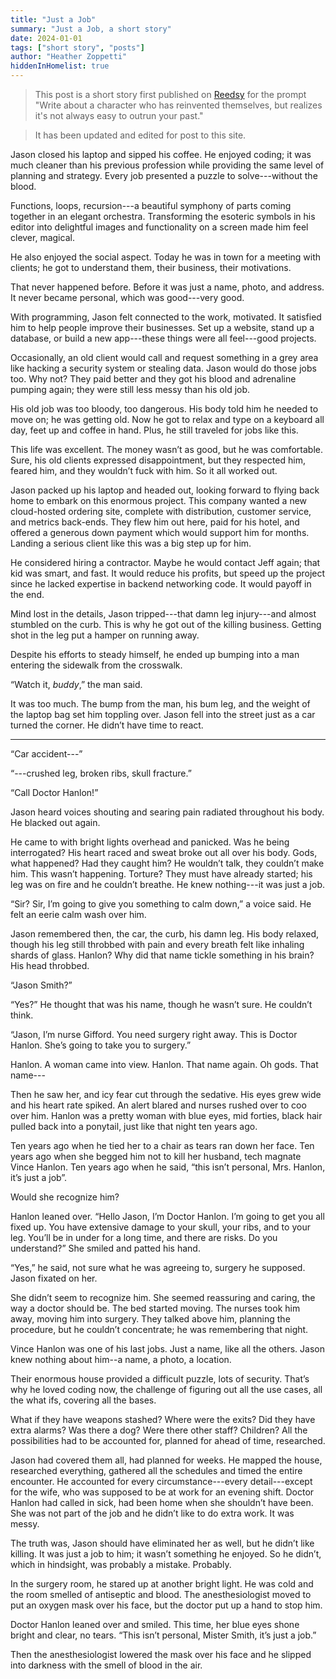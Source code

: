 ```yaml
---
title: "Just a Job"
summary: "Just a Job, a short story"
date: 2024-01-01
tags: ["short story", "posts"]
author: "Heather Zoppetti"
hiddenInHomelist: true
---
```


> This post is a short story first published on [Reedsy](https://www.reedsy.com/) for the prompt "Write about a character who has reinvented themselves, but realizes it's not always easy to outrun your past."

> It has been updated and edited for post to this site.

Jason closed his laptop and sipped his coffee. He enjoyed coding; it was much cleaner than his previous profession while providing the same level of planning and strategy. Every job presented a puzzle to solve---without the blood.

Functions, loops, recursion---a beautiful symphony of parts coming together in an elegant orchestra. Transforming the esoteric symbols in his editor into delightful images and functionality on a screen made him feel clever, magical.

He also enjoyed the social aspect. Today he was in town for a meeting with clients; he got to understand them, their business, their motivations.

That never happened before. Before it was just a name, photo, and address. It never became personal, which was good---very good.

With programming, Jason felt connected to the work, motivated. It satisfied him to help people improve their businesses. Set up a website, stand up a database, or build a new app---these things were all feel---good projects.

Occasionally, an old client would call and request something in a grey area like hacking a security system or stealing data. Jason would do those jobs too. Why not? They paid better and they got his blood and adrenaline pumping again; they were still less messy than his old job.

His old job was too bloody, too dangerous. His body told him he needed to move on; he was getting old. Now he got to relax and type on a keyboard all day, feet up and coffee in hand. Plus, he still traveled for jobs like this.

This life was excellent. The money wasn’t as good, but he was comfortable. Sure, his old clients expressed disappointment, but they respected him, feared him, and they wouldn’t fuck with him. So it all worked out.

Jason packed up his laptop and headed out, looking forward to flying back home to embark on this enormous project. This company wanted a new cloud-hosted ordering site, complete with distribution, customer service, and metrics back-ends. They flew him out here, paid for his hotel, and offered a generous down payment which would support him for months. Landing a serious client like this was a big step up for him.

He considered hiring a contractor. Maybe he would contact Jeff again; that kid was smart, and fast. It would reduce his profits, but speed up the project since he lacked expertise in backend networking code. It would payoff in the end.

Mind lost in the details, Jason tripped---that damn leg injury---and almost stumbled on the curb. This is why he got out of the killing business. Getting shot in the leg put a hamper on running away.

Despite his efforts to steady himself, he ended up bumping into a man entering the sidewalk from the crosswalk.

“Watch it, *buddy*,” the man said.

It was too much. The bump from the man, his bum leg, and the weight of the laptop bag set him toppling over. Jason fell into the street just as a car turned the corner. He didn’t have time to react.

* * *

“Car accident---”

“---crushed leg, broken ribs, skull fracture.”

“Call Doctor Hanlon!”

Jason heard voices shouting and searing pain radiated throughout his body. He blacked out again.

He came to with bright lights overhead and panicked. Was he being interrogated? His heart raced and sweat broke out all over his body. Gods, what happened? Had they caught him? He wouldn’t talk, they couldn’t make him. This wasn’t happening. Torture? They must have already started; his leg was on fire and he couldn’t breathe. He knew nothing---it was just a job.

“Sir? Sir, I’m going to give you something to calm down,” a voice said. He felt an eerie calm wash over him.

Jason remembered then, the car, the curb, his damn leg. His body relaxed, though his leg still throbbed with pain and every breath felt like inhaling shards of glass. Hanlon? Why did that name tickle something in his brain? His head throbbed.

“Jason Smith?”

“Yes?” He thought that was his name, though he wasn’t sure. He couldn’t think.

“Jason, I’m nurse Gifford. You need surgery right away. This is Doctor Hanlon. She’s going to take you to surgery.”

Hanlon. A woman came into view. Hanlon. That name again. Oh gods. That name---

Then he saw her, and icy fear cut through the sedative. His eyes grew wide and his heart rate spiked. An alert blared and nurses rushed over to coo over him. Hanlon was a pretty woman with blue eyes, mid forties, black hair pulled back into a ponytail, just like that night ten years ago.

Ten years ago when he tied her to a chair as tears ran down her face. Ten years ago when she begged him not to kill her husband, tech magnate Vince Hanlon. Ten years ago when he said, “this isn’t personal, Mrs. Hanlon, it’s just a job”.

Would she recognize him?

Hanlon leaned over. “Hello Jason, I’m Doctor Hanlon. I’m going to get you all fixed up. You have extensive damage to your skull, your ribs, and to your leg. You’ll be in under for a long time, and there are risks. Do you understand?” She smiled and patted his hand.

“Yes,” he said, not sure what he was agreeing to, surgery he supposed. Jason fixated on her.

She didn’t seem to recognize him. She seemed reassuring and caring, the way a doctor should be. The bed started moving. The nurses took him away, moving him into surgery. They talked above him, planning the procedure, but he couldn’t concentrate; he was remembering that night.

Vince Hanlon was one of his last jobs. Just a name, like all the others. Jason knew nothing about him--a name, a photo, a location.

Their enormous house provided a difficult puzzle, lots of security. That’s why he loved coding now, the challenge of figuring out all the use cases, all the what ifs, covering all the bases.

What if they have weapons stashed? Where were the exits? Did they have extra alarms? Was there a dog? Were there other staff? Children? All the possibilities had to be accounted for, planned for ahead of time, researched.

Jason had covered them all, had planned for weeks. He mapped the house, researched everything, gathered all the schedules and timed the entire encounter. He accounted for every circumstance---every detail---except for the wife, who was supposed to be at work for an evening shift. Doctor Hanlon had called in sick, had been home when she shouldn’t have been. She was not part of the job and he didn’t like to do extra work. It was messy.

The truth was, Jason should have eliminated her as well, but he didn’t like killing. It was just a job to him; it wasn’t something he enjoyed. So he didn’t, which in hindsight, was probably a mistake. Probably.

In the surgery room, he stared up at another bright light. He was cold and the room smelled of antiseptic and blood. The anesthesiologist moved to put an oxygen mask over his face, but the doctor put up a hand to stop him.

Doctor Hanlon leaned over and smiled. This time, her blue eyes shone bright and clear, no tears. “This isn’t personal, Mister Smith, it’s just a job.”

Then the anesthesiologist lowered the mask over his face and he slipped into darkness with the smell of blood in the air.